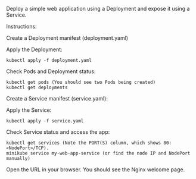 Deploy a simple web application using a Deployment and expose it using a Service.

Instructions:

Create a Deployment manifest (deployment.yaml)

Apply the Deployment:

```
kubectl apply -f deployment.yaml
```

Check Pods and Deployment status:

```
kubectl get pods (You should see two Pods being created)
kubectl get deployments
```

Create a Service manifest (service.yaml):

Apply the Service:

```
kubectl apply -f service.yaml
```

Check Service status and access the app:

```
kubectl get services (Note the PORT(S) column, which shows 80:<NodePort>/TCP).
minikube service my-web-app-service (or find the node IP and NodePort manually)
```

Open the URL in your browser. You should see the Nginx welcome page.
